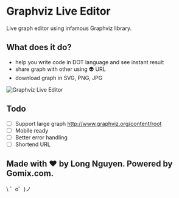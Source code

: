 Graphviz Live Editor
====================

Live graph editor using infamous Graphviz library.


What does it do?
----------------

- help you write code in DOT language and see instant result
- share graph with other using :alien: URL
- download graph in SVG, PNG, JPG

![Graphviz Live Editor](https://cdn.gomix.com/29e9a5ba-f214-4010-8083-7358607f3893%2Fthumb.png)

Todo
----

- [ ] Support large graph http://www.graphviz.org/content/root
- [ ] Mobile ready
- [ ] Better error handling
- [ ] Shortend URL

Made with ♥ by Long Nguyen. Powered by Gomix.com.
-------------------------------------------------

\ ゜o゜)ノ
